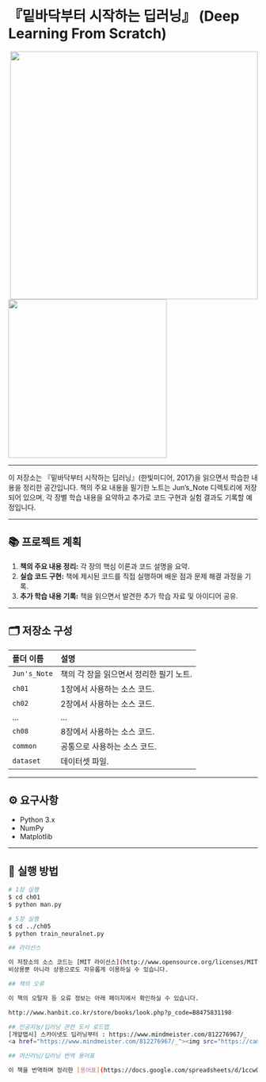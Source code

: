 # 『밑바닥부터 시작하는 딥러닝』 (Deep Learning From Scratch)

<img src="https://github.com/WegraLee/deep-learning-from-scratch/blob/master/1_vs_2.png" width="500" align="right">
<img src="https://github.com/WegraLee/deep-learning-from-scratch/blob/master/cover_image.jpg" width="320">

---

이 저장소는 『밑바닥부터 시작하는 딥러닝』(한빛미디어, 2017)을 읽으면서 학습한 내용을 정리한 공간입니다. 책의 주요 내용을 필기한 노트는 Jun’s_Note 디렉토리에 저장되어 있으며, 각 장별 학습 내용을 요약하고 추가로 코드 구현과 실험 결과도 기록할 예정입니다.

---

## 📚 프로젝트 계획
1. **책의 주요 내용 정리:** 각 장의 핵심 이론과 코드 설명을 요약.
2. **실습 코드 구현:** 책에 제시된 코드를 직접 실행하며 배운 점과 문제 해결 과정을 기록.
3. **추가 학습 내용 기록:** 책을 읽으면서 발견한 추가 학습 자료 및 아이디어 공유.

---

## 🗂 저장소 구성
| 폴더 이름       | 설명                                    |
| :-------------- | :-------------------------------------- |
| `Jun's_Note`    | 책의 각 장을 읽으면서 정리한 필기 노트. |
| `ch01`          | 1장에서 사용하는 소스 코드.             |
| `ch02`          | 2장에서 사용하는 소스 코드.             |
| ...             | ...                                     |
| `ch08`          | 8장에서 사용하는 소스 코드.             |
| `common`        | 공통으로 사용하는 소스 코드.            |
| `dataset`       | 데이터셋 파일.                         |

---

## ⚙️ 요구사항
- Python 3.x
- NumPy
- Matplotlib

---

## 🚀 실행 방법

```bash
# 1장 실행
$ cd ch01
$ python man.py

# 5장 실행
$ cd ../ch05
$ python train_neuralnet.py

## 라이선스

이 저장소의 소스 코드는 [MIT 라이선스](http://www.opensource.org/licenses/MIT)를 따릅니다.
비상용뿐 아니라 상용으로도 자유롭게 이용하실 수 있습니다.

## 책의 오류

이 책의 오탈자 등 오류 정보는 아래 페이지에서 확인하실 수 있습니다.

http://www.hanbit.co.kr/store/books/look.php?p_code=B8475831198

## 인공지능/딥러닝 관련 도서 로드맵
[개앞맵시] 스카이넷도 딥러닝부터 : https://www.mindmeister.com/812276967/_
<a href="https://www.mindmeister.com/812276967/_"><img src="https://camo.githubusercontent.com/042fd71e5b27402758eda1dbdac8ab78db7a8f19/68747470733a2f2f73636f6e74656e742e6669636e312d312e666e612e666263646e2e6e65742f762f74312e302d392f35373433373532385f323636393635323930363434313330385f353434323133353130373739383330323732305f6f2e706e673f5f6e635f6361743d313031265f6e635f68743d73636f6e74656e742e6669636e312d312e666e61266f683d3961643061623839313238373238613465383130643632663830336438373834266f653d3544373435393233" width="720"></a>

## 머신러닝/딥러닝 번역 용어표

이 책을 번역하며 정리한 [용어표](https://docs.google.com/spreadsheets/d/1ccwGiC01X-gs3PPcXPUz67W9rS6l994LD4AL18KF1_0)입니다.
